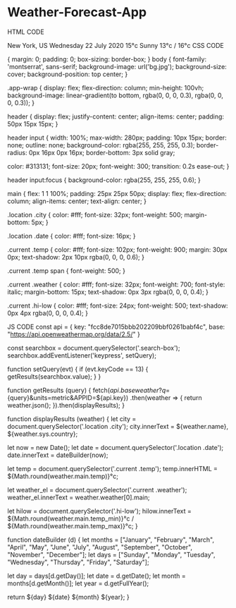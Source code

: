 # Weather-Forecast-App

HTML CODE

<title>Weather App</title>
New York, US
Wednesday 22 July 2020
15°c
Sunny
13°c / 16°c
<script src="main.js"></script>
CSS CODE

{ margin: 0; padding: 0; box-sizing: border-box; }
body { font-family: 'montserrat', sans-serif; background-image: url('bg.jpg'); background-size: cover; background-position: top center; }

.app-wrap { display: flex; flex-direction: column; min-height: 100vh; background-image: linear-gradient(to bottom, rgba(0, 0, 0, 0.3), rgba(0, 0, 0, 0.3)); }

header { display: flex; justify-content: center; align-items: center; padding: 50px 15px 15px; }

header input { width: 100%; max-width: 280px; padding: 10px 15px; border: none; outline: none; background-color: rgba(255, 255, 255, 0.3); border-radius: 0px 16px 0px 16px; border-bottom: 3px solid gray;

color: #313131; font-size: 20px; font-weight: 300; transition: 0.2s ease-out; }

header input:focus { background-color: rgba(255, 255, 255, 0.6); }

main { flex: 1 1 100%; padding: 25px 25px 50px; display: flex; flex-direction: column; align-items: center; text-align: center; }

.location .city { color: #fff; font-size: 32px; font-weight: 500; margin-bottom: 5px; }

.location .date { color: #fff; font-size: 16px; }

.current .temp { color: #fff; font-size: 102px; font-weight: 900; margin: 30px 0px; text-shadow: 2px 10px rgba(0, 0, 0, 0.6); }

.current .temp span { font-weight: 500; }

.current .weather { color: #fff; font-size: 32px; font-weight: 700; font-style: italic; margin-bottom: 15px; text-shadow: 0px 3px rgba(0, 0, 0, 0.4); }

.current .hi-low { color: #fff; font-size: 24px; font-weight: 500; text-shadow: 0px 4px rgba(0, 0, 0, 0.4); }

JS CODE const api = { key: "fcc8de7015bbb202209bbf0261babf4c", base: "https://api.openweathermap.org/data/2.5/" }

const searchbox = document.querySelector('.search-box'); searchbox.addEventListener('keypress', setQuery);

function setQuery(evt) { if (evt.keyCode == 13) { getResults(searchbox.value); } }

function getResults (query) { fetch(${api.base}weather?q=${query}&units=metric&APPID=${api.key}) .then(weather => { return weather.json(); }).then(displayResults); }

function displayResults (weather) { let city = document.querySelector('.location .city'); city.innerText = ${weather.name}, ${weather.sys.country};

let now = new Date(); let date = document.querySelector('.location .date'); date.innerText = dateBuilder(now);

let temp = document.querySelector('.current .temp'); temp.innerHTML = ${Math.round(weather.main.temp)}<span>°c</span>;

let weather_el = document.querySelector('.current .weather'); weather_el.innerText = weather.weather[0].main;

let hilow = document.querySelector('.hi-low'); hilow.innerText = ${Math.round(weather.main.temp_min)}°c / ${Math.round(weather.main.temp_max)}°c; }

function dateBuilder (d) { let months = ["January", "February", "March", "April", "May", "June", "July", "August", "September", "October", "November", "December"]; let days = ["Sunday", "Monday", "Tuesday", "Wednesday", "Thursday", "Friday", "Saturday"];

let day = days[d.getDay()]; let date = d.getDate(); let month = months[d.getMonth()]; let year = d.getFullYear();

return ${day} ${date} ${month} ${year}; }
